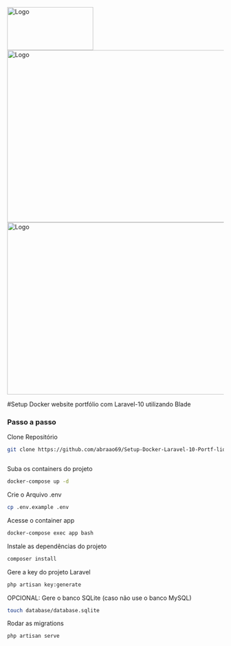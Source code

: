 <div style="display: flex; align-items: center;">
  <img src="https://github.com/abraao69/Setup-Docker-PHP-7.4/blob/master/logo.png" alt="Logo" width="200" height="100">
  <br><br>
</div>
  <img src="https://i.ytimg.com/vi/kQAhj-vuHrE/maxresdefault.jpg" alt="Logo" width="1000" height="400">

<br>
<img src="https://github.com/abraao69/Setup-Docker-Laravel-10-Portf-lio-Skeleton/blob/main/screen02%20(9).jpg" alt="Logo" width="1000" height="400">


#Setup Docker website portfólio com Laravel-10 utilizando Blade
### Passo a passo
Clone Repositório
```sh
git clone https://github.com/abraao69/Setup-Docker-Laravel-10-Portf-lio-Skeleton
```
```sh

```

Suba os containers do projeto
```sh
docker-compose up -d
```


Crie o Arquivo .env
```sh
cp .env.example .env
```

Acesse o container app
```sh
docker-compose exec app bash
```


Instale as dependências do projeto
```sh
composer install
```

Gere a key do projeto Laravel
```sh
php artisan key:generate
```

OPCIONAL: Gere o banco SQLite (caso não use o banco MySQL)
```sh
touch database/database.sqlite
```

Rodar as migrations
```sh
php artisan serve
```
